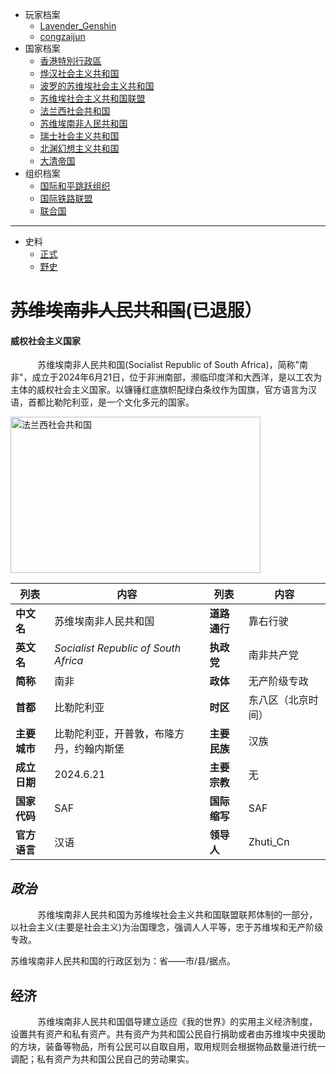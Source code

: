 - 玩家档案
  - [Lavender_Genshin](/档案馆/已归档/人物WIKI/Lavender_Genshin.md)
  - [congzaijun](/档案馆/已归档/人物WIKI/congzaijun.md) 
- 国家档案
  - [香港特別行政區](/档案馆/已归档/国家WIKI/香港特別行政區.md)
  - [烨汉社会主义共和国](/档案馆/已归档/国家WIKI/烨汉社会主义共和国.md)
  - [波罗的苏维埃社会主义共和国](/档案馆/已归档/国家WIKI/波罗的苏维埃社会主义共和国.md)
  - [苏维埃社会主义共和国联盟](/档案馆/已归档/国家WIKI/苏维埃社会主义共和国联盟.md)
  - [法兰西社会共和国](/档案馆/已归档/国家WIKI/法兰西社会共和国.md)
  - [苏维埃南非人民共和国](/档案馆/已归档/国家WIKI/苏维埃南非人民共和国.md)
  - [瑞士社会主义共和国](/档案馆/已归档/国家WIKI/瑞士社会主义共和国.md)
  - [北渊幻想主义共和国](/档案馆/已归档/国家WIKI/北渊幻想主义共和国.md)
  - [大清帝国](/档案馆/已归档/国家WIKI/大清帝国.md)
- 组织档案
  - [国际和平跳跃组织](/档案馆/已归档/同盟组织WIKI/国际和平跳跃组织.md)
  - [国际铁路联盟](/档案馆/已归档/同盟组织WIKI/国际铁路联盟.md)
  - [联合国](/档案馆/已归档/同盟组织WIKI/联合国.md)

---
- 史料
  - [正式](/档案馆/已归档/国家历史/正史.md)
  - [野史](/档案馆/已归档/国家历史/野史.md)

# ~~苏维埃南非人民共和国~~(已退服）<!-- {docsify-ignore-all} -->

#### 威权社会主义国家
   <p>&nbsp;&nbsp;&nbsp;&nbsp;&nbsp;&nbsp;&nbsp;&nbsp;&nbsp;&nbsp;&nbsp;苏维埃南非人民共和国(Socialist Republic of South Africa)，简称"南非"，成立于2024年6月21日，位于非洲南部，濒临印度洋和大西洋，是以工农为主体的威权社会主义国家。以镰锤红底旗帜配绿白条纹作为国旗，官方语言为汉语，首都比勒陀利亚，是一个文化多元的国家。</p>


   <img src="https://img-cdn.yvmou.cn/pigo/202412161816729.png" class="align-left" width="400" height="250" alt="法兰西社会共和国" />


| 列表         | 内容                                     | 列表         | 内容               |
| ------------ | ---------------------------------------- | ------------ | ------------------ |
| **中文名**   | 苏维埃南非人民共和国                     | **道路通行** | 靠右行驶           |
| **英文名**   | *Socialist Republic of South Africa*     | **执政党**   | 南非共产党         |
| **简称**     | 南非                                     | **政体**     | 无产阶级专政       |
| **首都**     | 比勒陀利亚                               | **时区**     | 东八区（北京时间） |
| **主要城市** | 比勒陀利亚，开普敦，布隆方丹，约翰内斯堡 | **主要民族** | 汉族               |
| **成立日期** | 2024.6.21                                | **主要宗教** | 无                 |
| **国家代码** | SAF                                      | **国际缩写** | SAF                |
| **官方语言** | 汉语                                     | **领导人**   | Zhuti_Cn           |



## *政治*


   <p>&nbsp;&nbsp;&nbsp;&nbsp;&nbsp;&nbsp;&nbsp;&nbsp;&nbsp;&nbsp;&nbsp;苏维埃南非人民共和国为苏维埃社会主义共和国联盟联邦体制的一部分，以社会主义(主要是社会主义)为治国理念，强调人人平等，忠于苏维埃和无产阶级专政。

  苏维埃南非人民共和国的行政区划为：省——市/县/据点。</p>



## 经济 
  <p>&nbsp;&nbsp;&nbsp;&nbsp;&nbsp;&nbsp;&nbsp;&nbsp;&nbsp;&nbsp;&nbsp;苏维埃南非人民共和国倡导建立适应《我的世界》的实用主义经济制度，设置共有资产和私有资产。共有资产为共和国公民自行捐助或者由苏维埃中央援助的方块，装备等物品，所有公民可以自取自用，取用规则会根据物品数量进行统一调配；私有资产为共和国公民自己的劳动果实。</p>